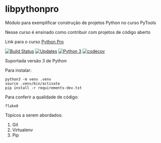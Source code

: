 # libpythonpro
Módulo para exemplificar construção de projetos Python no curso PyTools

Nesse curso é ensinado como contribuir com projetos de código aberto

Link para o curso [Python Pro](https://www.python.pro.br)

[![Build Status](https://travis-ci.org/marvinsilva/libpythonpro.svg?branch=master)](https://travis-ci.org/marvinsilva/libpythonpro)
[![Updates](https://pyup.io/repos/github/marvinsilva/libpythonpro/shield.svg)](https://pyup.io/repos/github/marvinsilva/libpythonpro/)
[![Python 3](https://pyup.io/repos/github/marvinsilva/libpythonpro/python-3-shield.svg)](https://pyup.io/repos/github/marvinsilva/libpythonpro/)
[![codecov](https://codecov.io/gh/marvinsilva/libpythonpro/branch/master/graph/badge.svg)](https://codecov.io/gh/marvinsilva/libpythonpro)

Suportada versão 3 de Python

Para instalar:

```console
python3 -m venv .venv
source .venv/bin/activate
pip install -r requirements-dev.txt
```

Para conferir a qualidade de código:
```console
flake8
```

Tópicos a serem abordados:
1. Git
2. Virtualenv
3. Pip